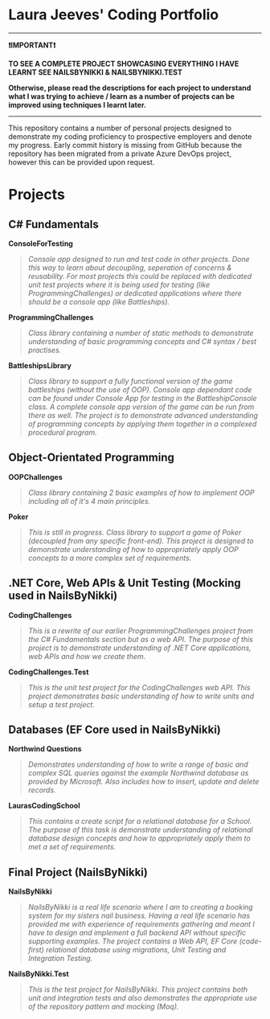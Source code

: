 
# Laura Jeeves' Coding Portfolio

---

**:exclamation:IMPORTANT:exclamation:**


**TO SEE A COMPLETE PROJECT SHOWCASING EVERYTHING I HAVE LEARNT SEE NAILSBYNIKKI & NAILSBYNIKKI.TEST**

**Otherwise, please read the descriptions for each project to understand what I was trying to achieve / learn as a number of projects can be improved using techniques I learnt later.**

---

This repository contains a number of personal projects designed to demonstrate my coding proficiency to prospective employers and denote my progress. Early commit history is missing from GitHub because the repository has been migrated from a private Azure DevOps project, however this can be provided upon request.

# Projects
## C# Fundamentals
**ConsoleForTesting**

>*Console app designed to run and test code in other projects. Done this way to learn about decoupling, seperation of concerns & reusability. For most projects this could be replaced with dedicated unit test projects where it is being used for testing (like ProgrammingChallenges) or dedicated applications where there should be a console app (like Battleships).*
 
 **ProgrammingChallenges**
 
  >*Class library containing a number of static methods to demonstrate understanding of basic programming concepts and C# syntax / best practises.*
  
 **BattleshipsLibrary**
 
 >*Class library to support a fully functional version of the game battleships (without the use of OOP). Console app dependant code can be found under Console App for testing in the BattleshipConsole class. A complete console app version of the game can be run from there as well. The project is to demonstrate advanced understanding of programming concepts by applying them together in a complexed procedural program.*
 
## Object-Orientated Programming
 **OOPChallenges**
 
 >*Class library containing 2 basic examples of how to implement OOP including all of it's 4 main principles.*
 
 **Poker**
 
 >*This is still in progress. Class library to support a game of Poker (decoupled from any specific front-end). This project is designed to demonstrate understanding of how to appropriately apply OOP concepts to a more complex set of requirements.*
 
## .NET Core, Web APIs & Unit Testing (Mocking used in NailsByNikki)
 **CodingChallenges**
 
>*This is a rewrite of our earlier ProgrammingChallenges project from the C# Fundamentals section but as a web API. The purpose of this project is to demonstrate understanding of .NET Core applications, web APIs and how we create them.*

 **CodingChallenges.Test**
 >*This is the unit test project for the CodingChallenges web API. This project demonstrates basic understanding of how to write units and setup a test project.*
 
## Databases (EF Core used in NailsByNikki)
 **Northwind Questions**
 
>*Demonstrates understanding of how to write a range of basic and complex SQL queries against the example Northwind database as provided by Microsoft. Also includes how to insert, update and delete records.*

 **LaurasCodingSchool**
 
 >*This contains a create script for a relational database for a School. The purpose of this task is demonstrate understanding of relational database design concepts and how to appropriately apply them to met a set of requirements.*
 
## Final Project (NailsByNikki)
 **NailsByNikki**
 
 >*NailsByNikki is a real life scenario where I am to creating a booking system for my sisters nail business. Having a real life scenario has provided me with experience of requirements gathering and meant I have to design and implement a full backend API without specific supporting examples. The project contains a Web API, EF Core (code-first) relational database using migrations, Unit Testing and Integration Testing.*
	 
**NailsByNikki.Test**

 >*This is the test project for NailsByNikki. This project contains both unit and integration tests and also demonstrates the appropriate use of the repository pattern and mocking (Moq).*
